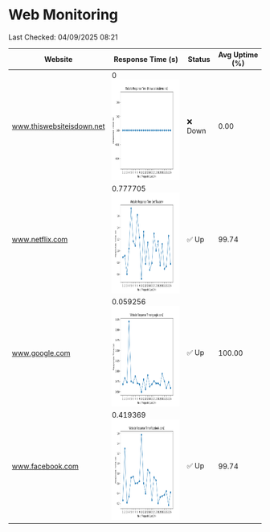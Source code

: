# Web Monitoring

Last Checked: 04/09/2025 08:21

| Website | Response Time (s) | Status | Avg Uptime (%) |
|---------|-------------------|--------|----------------|
| www.thiswebsiteisdown.net | 0 <br> <img src="graph/thiswebsiteisdown.net.png" alt="Graph" width="200" height="200">  | ❌ Down | 0.00 |
| www.netflix.com | 0.777705 <br> <img src="graph/netflix.com.png" alt="Graph" width="200" height="200">  | ✅ Up | 99.74 |
| www.google.com | 0.059256 <br> <img src="graph/google.com.png" alt="Graph" width="200" height="200">  | ✅ Up | 100.00 |
| www.facebook.com | 0.419369 <br> <img src="graph/facebook.com.png" alt="Graph" width="200" height="200">  | ✅ Up | 99.74 |
